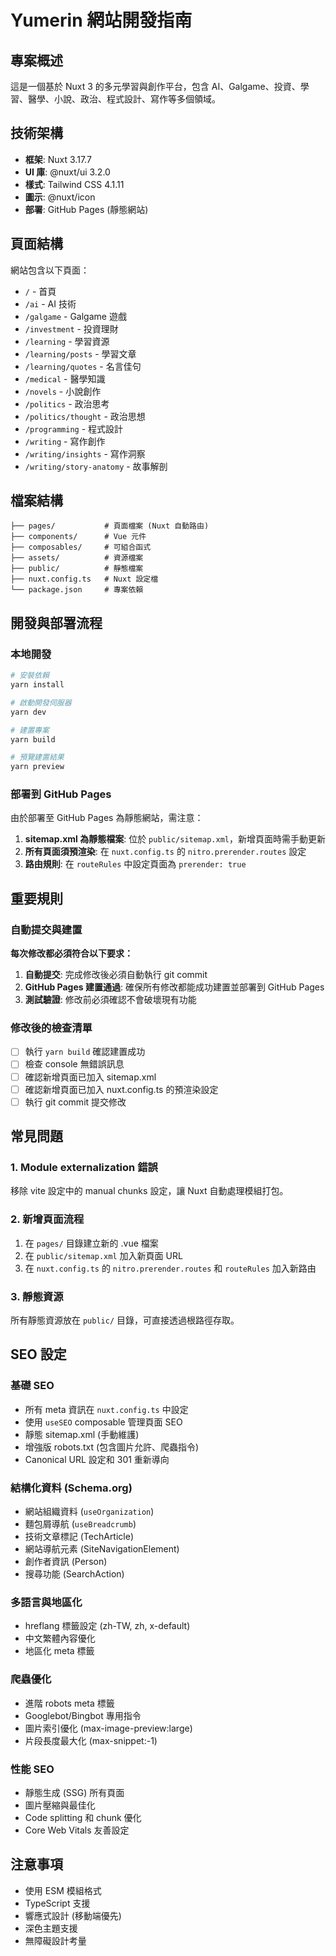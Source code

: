 # Yumerin 網站開發指南

## 專案概述
這是一個基於 Nuxt 3 的多元學習與創作平台，包含 AI、Galgame、投資、學習、醫學、小說、政治、程式設計、寫作等多個領域。

## 技術架構
- **框架**: Nuxt 3.17.7
- **UI 庫**: @nuxt/ui 3.2.0
- **樣式**: Tailwind CSS 4.1.11
- **圖示**: @nuxt/icon
- **部署**: GitHub Pages (靜態網站)

## 頁面結構
網站包含以下頁面：
- `/` - 首頁
- `/ai` - AI 技術
- `/galgame` - Galgame 遊戲
- `/investment` - 投資理財
- `/learning` - 學習資源
- `/learning/posts` - 學習文章
- `/learning/quotes` - 名言佳句
- `/medical` - 醫學知識
- `/novels` - 小說創作
- `/politics` - 政治思考
- `/politics/thought` - 政治思想
- `/programming` - 程式設計
- `/writing` - 寫作創作
- `/writing/insights` - 寫作洞察
- `/writing/story-anatomy` - 故事解剖

## 檔案結構
```
├── pages/           # 頁面檔案 (Nuxt 自動路由)
├── components/      # Vue 元件
├── composables/     # 可組合函式
├── assets/          # 資源檔案
├── public/          # 靜態檔案
├── nuxt.config.ts   # Nuxt 設定檔
└── package.json     # 專案依賴
```

## 開發與部署流程

### 本地開發
```bash
# 安裝依賴
yarn install

# 啟動開發伺服器
yarn dev

# 建置專案
yarn build

# 預覽建置結果
yarn preview
```

### 部署到 GitHub Pages
由於部署至 GitHub Pages 為靜態網站，需注意：

1. **sitemap.xml 為靜態檔案**: 位於 `public/sitemap.xml`，新增頁面時需手動更新
2. **所有頁面須預渲染**: 在 `nuxt.config.ts` 的 `nitro.prerender.routes` 設定
3. **路由規則**: 在 `routeRules` 中設定頁面為 `prerender: true`

## 重要規則

### 自動提交與建置
**每次修改都必須符合以下要求：**

1. **自動提交**: 完成修改後必須自動執行 git commit
2. **GitHub Pages 建置通過**: 確保所有修改都能成功建置並部署到 GitHub Pages
3. **測試驗證**: 修改前必須確認不會破壞現有功能

### 修改後的檢查清單
- [ ] 執行 `yarn build` 確認建置成功
- [ ] 檢查 console 無錯誤訊息
- [ ] 確認新增頁面已加入 sitemap.xml
- [ ] 確認新增頁面已加入 nuxt.config.ts 的預渲染設定
- [ ] 執行 git commit 提交修改

## 常見問題

### 1. Module externalization 錯誤
移除 vite 設定中的 manual chunks 設定，讓 Nuxt 自動處理模組打包。

### 2. 新增頁面流程
1. 在 `pages/` 目錄建立新的 .vue 檔案
2. 在 `public/sitemap.xml` 加入新頁面 URL
3. 在 `nuxt.config.ts` 的 `nitro.prerender.routes` 和 `routeRules` 加入新路由

### 3. 靜態資源
所有靜態資源放在 `public/` 目錄，可直接透過根路徑存取。

## SEO 設定

### 基礎 SEO
- 所有 meta 資訊在 `nuxt.config.ts` 中設定
- 使用 `useSEO` composable 管理頁面 SEO
- 靜態 sitemap.xml (手動維護)
- 增強版 robots.txt (包含圖片允許、爬蟲指令)
- Canonical URL 設定和 301 重新導向

### 結構化資料 (Schema.org)
- 網站組織資料 (`useOrganization`)
- 麵包屑導航 (`useBreadcrumb`) 
- 技術文章標記 (TechArticle)
- 網站導航元素 (SiteNavigationElement)
- 創作者資訊 (Person)
- 搜尋功能 (SearchAction)

### 多語言與地區化
- hreflang 標籤設定 (zh-TW, zh, x-default)
- 中文繁體內容優化
- 地區化 meta 標籤

### 爬蟲優化
- 進階 robots meta 標籤
- Googlebot/Bingbot 專用指令
- 圖片索引優化 (max-image-preview:large)
- 片段長度最大化 (max-snippet:-1)

### 性能 SEO
- 靜態生成 (SSG) 所有頁面
- 圖片壓縮與最佳化
- Code splitting 和 chunk 優化
- Core Web Vitals 友善設定

## 注意事項
- 使用 ESM 模組格式
- TypeScript 支援
- 響應式設計 (移動端優先)
- 深色主題支援
- 無障礙設計考量